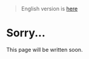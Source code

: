 > English version is [here](https://doc.poac.pm/en/commands/build-commands/build.html)

# Sorry...
This page will be written soon.

<!-- ## poac build
現状のビルド順序は、未定義の状態です。
つまり、どれかのパッケージがどれかのパッケージがビルドに必要な場合、失敗する恐れがあります。
依存が循環しているときの対策を考える必要があるためです。
installコマンドの流用でいけるはずですが。

現状の案としては、lockファイルをreadすることですが、lockファイルは./depsの状態をlockしているわけではないので、難しいです。
つまり、poac.ymlの状態がlockファイルの状態を再現でき、lockファイルの状態が./depsの状態を完全に再現できるときに、初めて、lockファイルを使用してbuild順序を決定できます。
これは、実行速度としては考えもの(installコマンドの大半の処理と同じ処理を行なってしまう時がある(lockファイルが存在しない時等))なので、現状実装していません。

lockファイルが存在しなければ、installを行なっていないか、消したことになります。なので、installの実行を強制します。
また、lockファイルに書かれたtimestampが、poac.ymlと一致しないということは、現在の./depsとlockファイルの状態が一致していてるが、poac.ymlは一致していません。
（ユーザーが勝手に消し場合は異なります）
そうしたことを利用することで、うまく作ることができます。

現状、poacでのビルドしか受け付けていません。
今後、systemに、cmakeの指定等が追加されます。
そのため、installしてきたdepsをビルドしたい時は、そのディレクトリへ移動して、cmakeなりを打つことになります。 -->
